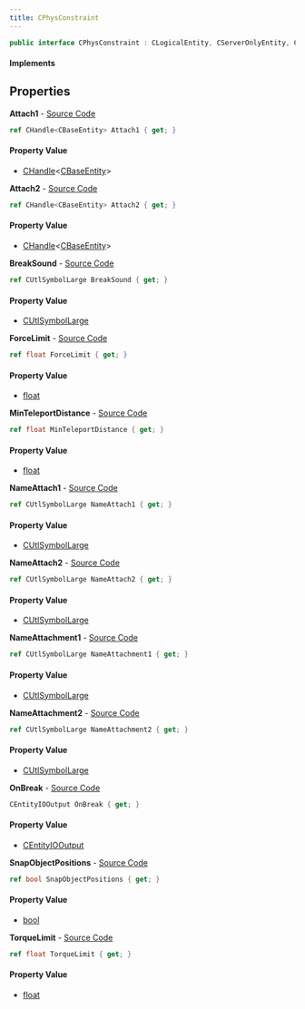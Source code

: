 ```yaml
---
title: CPhysConstraint
---
```


```csharp
public interface CPhysConstraint : CLogicalEntity, CServerOnlyEntity, CBaseEntity, CEntityInstance, ISchemaClass<CEntityInstance>, ISchemaClass<CBaseEntity>, ISchemaClass<CServerOnlyEntity>, ISchemaClass<CLogicalEntity>, ISchemaClass<CPhysConstraint>, ISchemaField, ISchemaClass, INativeHandle
```

#### Implements

## Properties

**Attach1** - [Source Code](https://github.com/swiftly-solution/swiftlys2/blob/master/managed/src/SwiftlyS2.Generated/Schemas/Interfaces/CPhysConstraint.cs#L20)

```csharp
ref CHandle<CBaseEntity> Attach1 { get; }
```

#### Property Value

- [CHandle](/docs/api/shared/natives/chandle-1)<[CBaseEntity](/docs/api/shared/schemadefinitions/cbaseentity)>

**Attach2** - [Source Code](https://github.com/swiftly-solution/swiftlys2/blob/master/managed/src/SwiftlyS2.Generated/Schemas/Interfaces/CPhysConstraint.cs#L22)

```csharp
ref CHandle<CBaseEntity> Attach2 { get; }
```

#### Property Value

- [CHandle](/docs/api/shared/natives/chandle-1)<[CBaseEntity](/docs/api/shared/schemadefinitions/cbaseentity)>

**BreakSound** - [Source Code](https://github.com/swiftly-solution/swiftlys2/blob/master/managed/src/SwiftlyS2.Generated/Schemas/Interfaces/CPhysConstraint.cs#L28)

```csharp
ref CUtlSymbolLarge BreakSound { get; }
```

#### Property Value

- [CUtlSymbolLarge](/docs/api/shared/natives/cutlsymbollarge)

**ForceLimit** - [Source Code](https://github.com/swiftly-solution/swiftlys2/blob/master/managed/src/SwiftlyS2.Generated/Schemas/Interfaces/CPhysConstraint.cs#L30)

```csharp
ref float ForceLimit { get; }
```

#### Property Value

- [float](https://learn.microsoft.com/dotnet/api/system.single)

**MinTeleportDistance** - [Source Code](https://github.com/swiftly-solution/swiftlys2/blob/master/managed/src/SwiftlyS2.Generated/Schemas/Interfaces/CPhysConstraint.cs#L34)

```csharp
ref float MinTeleportDistance { get; }
```

#### Property Value

- [float](https://learn.microsoft.com/dotnet/api/system.single)

**NameAttach1** - [Source Code](https://github.com/swiftly-solution/swiftlys2/blob/master/managed/src/SwiftlyS2.Generated/Schemas/Interfaces/CPhysConstraint.cs#L16)

```csharp
ref CUtlSymbolLarge NameAttach1 { get; }
```

#### Property Value

- [CUtlSymbolLarge](/docs/api/shared/natives/cutlsymbollarge)

**NameAttach2** - [Source Code](https://github.com/swiftly-solution/swiftlys2/blob/master/managed/src/SwiftlyS2.Generated/Schemas/Interfaces/CPhysConstraint.cs#L18)

```csharp
ref CUtlSymbolLarge NameAttach2 { get; }
```

#### Property Value

- [CUtlSymbolLarge](/docs/api/shared/natives/cutlsymbollarge)

**NameAttachment1** - [Source Code](https://github.com/swiftly-solution/swiftlys2/blob/master/managed/src/SwiftlyS2.Generated/Schemas/Interfaces/CPhysConstraint.cs#L24)

```csharp
ref CUtlSymbolLarge NameAttachment1 { get; }
```

#### Property Value

- [CUtlSymbolLarge](/docs/api/shared/natives/cutlsymbollarge)

**NameAttachment2** - [Source Code](https://github.com/swiftly-solution/swiftlys2/blob/master/managed/src/SwiftlyS2.Generated/Schemas/Interfaces/CPhysConstraint.cs#L26)

```csharp
ref CUtlSymbolLarge NameAttachment2 { get; }
```

#### Property Value

- [CUtlSymbolLarge](/docs/api/shared/natives/cutlsymbollarge)

**OnBreak** - [Source Code](https://github.com/swiftly-solution/swiftlys2/blob/master/managed/src/SwiftlyS2.Generated/Schemas/Interfaces/CPhysConstraint.cs#L38)

```csharp
CEntityIOOutput OnBreak { get; }
```

#### Property Value

- [CEntityIOOutput](/docs/api/shared/schemadefinitions/centityiooutput)

**SnapObjectPositions** - [Source Code](https://github.com/swiftly-solution/swiftlys2/blob/master/managed/src/SwiftlyS2.Generated/Schemas/Interfaces/CPhysConstraint.cs#L36)

```csharp
ref bool SnapObjectPositions { get; }
```

#### Property Value

- [bool](https://learn.microsoft.com/dotnet/api/system.boolean)

**TorqueLimit** - [Source Code](https://github.com/swiftly-solution/swiftlys2/blob/master/managed/src/SwiftlyS2.Generated/Schemas/Interfaces/CPhysConstraint.cs#L32)

```csharp
ref float TorqueLimit { get; }
```

#### Property Value

- [float](https://learn.microsoft.com/dotnet/api/system.single)

